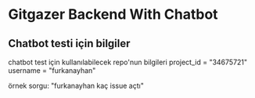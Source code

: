 # Gitgazer Backend With Chatbot










## Chatbot testi için bilgiler
chatbot test için kullanılabilecek repo'nun bilgileri
project_id = "34675721"
username = "furkanayhan"

örnek sorgu: "furkanayhan kaç issue açtı"

